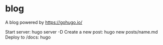 # blog

A blog powered by https://gohugo.io/

Start server: hugo server -D
Create a new post: hugo new posts/name.md
Deploy to /docs: hugo
